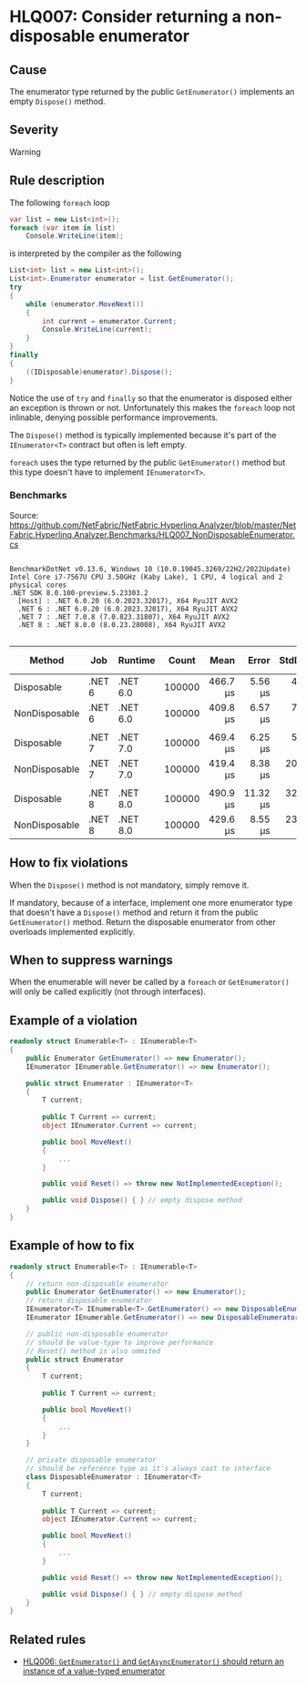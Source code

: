 ﻿# HLQ007: Consider returning a non-disposable enumerator

## Cause

The enumerator type returned by the public `GetEnumerator()` implements an empty `Dispose()` method.

## Severity

Warning

## Rule description

The following `foreach` loop

``` csharp
var list = new List<int>();
foreach (var item in list)
    Console.WriteLine(item);
```

is interpreted by the compiler as the following

``` csharp
List<int> list = new List<int>();
List<int>.Enumerator enumerator = list.GetEnumerator();
try
{
    while (enumerator.MoveNext())
    {
        int current = enumerator.Current;
        Console.WriteLine(current);
    }
}
finally
{
    ((IDisposable)enumerator).Dispose();
}
```

Notice the use of  `try` and `finally` so that the enumerator is disposed either an exception is thrown or not. Unfortunately this makes the `foreach` loop not inlinable, denying possible performance improvements.

The `Dispose()` method is typically implemented because it's part of the `IEnumerator<T>` contract but often is left empty.

`foreach` uses the type returned by the public `GetEnumerator()` method but this type doesn't have to implement `IEnumerator<T>`. 

### Benchmarks

Source: https://github.com/NetFabric/NetFabric.Hyperlinq.Analyzer/blob/master/NetFabric.Hyperlinq.Analyzer.Benchmarks/HLQ007_NonDisposableEnumerator.cs

```

BenchmarkDotNet v0.13.6, Windows 10 (10.0.19045.3269/22H2/2022Update)
Intel Core i7-7567U CPU 3.50GHz (Kaby Lake), 1 CPU, 4 logical and 2 physical cores
.NET SDK 8.0.100-preview.5.23303.2
  [Host] : .NET 6.0.20 (6.0.2023.32017), X64 RyuJIT AVX2
  .NET 6 : .NET 6.0.20 (6.0.2023.32017), X64 RyuJIT AVX2
  .NET 7 : .NET 7.0.8 (7.0.823.31807), X64 RyuJIT AVX2
  .NET 8 : .NET 8.0.0 (8.0.23.28008), X64 RyuJIT AVX2


```
|        Method |    Job |  Runtime |  Count |     Mean |    Error |   StdDev |   Median |        Ratio | RatioSD | Code Size | Allocated | Alloc Ratio |
|-------------- |------- |--------- |------- |---------:|---------:|---------:|---------:|-------------:|--------:|----------:|----------:|------------:|
|    Disposable | .NET 6 | .NET 6.0 | 100000 | 466.7 μs |  5.56 μs |  4.93 μs | 467.0 μs |     baseline |         |     102 B |       1 B |             |
| NonDisposable | .NET 6 | .NET 6.0 | 100000 | 409.8 μs |  6.57 μs |  7.57 μs | 408.4 μs | 1.14x faster |   0.03x |      72 B |         - |          NA |
|               |        |          |        |          |          |          |          |              |         |           |           |             |
|    Disposable | .NET 7 | .NET 7.0 | 100000 | 469.4 μs |  6.25 μs |  5.22 μs | 469.0 μs |     baseline |         |        NA |       1 B |             |
| NonDisposable | .NET 7 | .NET 7.0 | 100000 | 419.4 μs |  8.38 μs | 20.23 μs | 409.1 μs | 1.13x faster |   0.04x |      72 B |         - |          NA |
|               |        |          |        |          |          |          |          |              |         |           |           |             |
|    Disposable | .NET 8 | .NET 8.0 | 100000 | 490.9 μs | 11.32 μs | 32.28 μs | 475.8 μs |     baseline |         |        NA |         - |          NA |
| NonDisposable | .NET 8 | .NET 8.0 | 100000 | 429.6 μs |  8.55 μs | 23.69 μs | 419.1 μs | 1.14x faster |   0.10x |      69 B |         - |          NA |

## How to fix violations

When the `Dispose()` method is not mandatory, simply remove it.

If mandatory, because of a interface, implement one more enumerator type that doesn't have a `Dispose()` method and return it from the public  `GetEnumerator()` method. Return the disposable enumerator from other overloads implemented explicitly.

## When to suppress warnings

When the enumerable will never be called by a `foreach` or `GetEnumerator()` will only be called explicitly (not through interfaces).

## Example of a violation

```csharp
readonly struct Enumerable<T> : IEnumerable<T>
{
    public Enumerator GetEnumerator() => new Enumerator();
    IEnumerator IEnumerable.GetEnumerator() => new Enumerator();

    public struct Enumerator : IEnumerator<T>
    {
        T current;
        
        public T Current => current;
        object IEnumerator.Current => current;

        public bool MoveNext() 
        {
            ...
        }

        public void Reset() => throw new NotImplementedException();

        public void Dispose() { } // empty dispose method
    }
}

```

## Example of how to fix

```csharp
readonly struct Enumerable<T> : IEnumerable<T>
{
    // return non-disposable enumerator
    public Enumerator GetEnumerator() => new Enumerator();
    // return disposable enumerator
    IEnumerator<T> IEnumerable<T>.GetEnumerator() => new DisposableEnumerator();
    IEnumerator IEnumerable.GetEnumerator() => new DisposableEnumerator();

    // public non-disposable enumerator
    // should be value-type to improve performance
    // Reset() method is also ommited
    public struct Enumerator 
    {
        T current;
        
        public T Current => current;

        public bool MoveNext() 
        {
            ...
        }
    }

    // private disposable enumerator
    // should be reference type as it's always cast to interface 
    class DisposableEnumerator : IEnumerator<T> 
    {
        T current;
        
        public T Current => current;
        object IEnumerator.Current => current;

        public bool MoveNext() 
        {
            ...
        }

        public void Reset() => throw new NotImplementedException();

        public void Dispose() { } // empty dispose method
    }
}

```

## Related rules

- [HLQ006: `GetEnumerator()` and `GetAsyncEnumerator()` should return an instance of a value-typed enumerator](https://github.com/NetFabric/NetFabric.Hyperlinq.Analyzer/blob/master/docs/reference/HLQ006_GetEnumeratorReturnType.md)